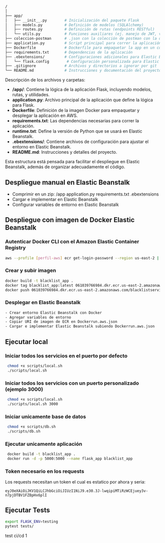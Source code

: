``` bash
/
│
├── app/
│   ├── __init__.py        # Inicialización del paquete Flask
│   ├── models.py          # Definición de modelos (SQLAlchemy)
│   ├── routes.py          # Definición de rutas (endpoints RESTful)
│   └── utils.py           # Funciones auxiliares (ej. manejo de JWT, validaciones)
├── coleccion-postman      # .json con la colección de postman con la documentación del API
├── application.py         # Script principal para correr la aplicación
├── Dockerfile             # Dockerfile para empaquetar la app en un contenedor
├── requirements.txt       # Dependencias de la aplicación
├── .ebextensions/         # Configuraciones adicionales para Elastic Beanstalk
│   └── flask.config        # Configuración personalizada para Elastic Beanstalk
├── .gitignore             # Archivos y directorios a ignorar por git
└── README.md              # Instrucciones y documentación del proyecto

```


Descripción de los archivos y carpetas:
- **/app/**: Contiene la lógica de la aplicación Flask, incluyendo modelos, rutas, y utilidades.
- **application.py**: Archivo principal de la aplicación que define la lógica para Flask.
- **Dockerfile**: Definición de la imagen Docker para empaquetar y desplegar la aplicación en AWS.
- **requirements.txt**: Las dependencias necesarias para correr la aplicación.
- **runtime.txt**: Define la versión de Python que se usará en Elastic Beanstalk.
- **.ebextensions/**: Contiene archivos de configuración para ajustar el entorno en Elastic Beanstalk.
- **README.md**: Instrucciones y detalles del proyecto.

Esta estructura está pensada para facilitar el despliegue en Elastic Beanstalk, además de organizar adecuadamente el código.


## Despliegue manual en Elastic Beanstalk

- Comprimir en un zip: /app application.py requirements.txt .ebextensions
- Cargar e implementar en Elastic Beanstalk
- Configurar variables de entorno en Elastic Beanstalk

## Despliegue con imagen de Docker Elastic Beanstalk

### Autenticar Docker CLI con el Amazon Elastic Container Registry
``` bash
aws --profile [perfil-aws] ecr get-login-password --region us-east-2 | docker login --username AWS --password-stdin 061039766984.dkr.ecr.us-east-2.amazonaws.com
```

### Crear y subir imagen

``` bash
docker build -t blacklist_app .
docker tag blacklist_app:latest 061039766984.dkr.ecr.us-east-2.amazonaws.com/blacklistservice:latest
docker push 061039766984.dkr.ecr.us-east-2.amazonaws.com/blacklistservice:latest

```
### Desplegar en Elastic Beanstalk

``` bash
- Crear entorno Elastic Beanstalk con Docker
- Agregar variables de entorno
- Copiar URI de imagen de ECR en Dockerrun.aws.json
- Cargar e implementar Elastic Beanstalk subiendo Dockerrun.aws.json

```

## Ejecutar local

### Iniciar todos los servicios en el puerto por defecto
``` bash
 chmod +x scripts/local.sh
 ./scripts/local.sh

```

### Iniciar todos los servicios con un puerto personalizado (ejemplo 3000)
``` bash
 chmod +x scripts/local.sh
 ./scripts/local.sh 3000

```

### Iniciar unicamente base de datos
``` bash
 chmod +x scripts/db.sh
 ./scripts/db.sh

```

### Ejecutar unicamente aplicación

``` bash
 docker build -t blacklist_app .
 docker run -d -p 5000:5000 --name flask_app blacklist_app

```

### Token necesario en los requests

Los requests necesitan un token el cual es estatico por ahora y seria:

```
eyJ0eXAiOiJKV1QiLCJhbGciOiJIUzI1NiJ9.e30.3J-lwqipiMTiRzWCEjuey3v-n7pjDTBV1FZBpHx6plI
```

## Ejecutar Tests

``` bash
export FLASK_ENV=testing
pytest tests/
```


test ci/cd 1
